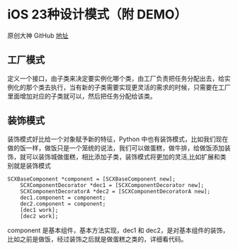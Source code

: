 
# iOS 23种设计模式（附 DEMO）

原创大神 GitHub [地址](https://github.com/huang303513/Design-Pattern-For-iOS)

## 工厂模式

定义一个接口，由子类来决定要实例化哪个类，由工厂负责把任务分配出去，给实例化的那个类去执行，当有新的子类需要实现更灵活的需求的时候，只需要在工厂里面增加对应的子类就可以，然后把任务分配给该类。



## 装饰模式

装饰模式好比给一个对象赋予新的特征，Python 中也有装饰模式，比如我们现在做的饭一样，做饭只是一个笼统的说法，我们可以做蛋糕，做牛排，给做饭添加装饰，就可以装饰城做蛋糕，相比添加子类，装饰模式将更加的灵活,比如扩展和类别就是装饰模式

```
SCXBaseComponent *component = [SCXBaseComponent new];
    SCXComponentDecorator *dec1 = [SCXComponentDecorator new];
    SCXComponentDecoratorA *dec2 = [SCXComponentDecoratorA new];
    dec1.component = component;
    dec2.component = component;
    [dec1 work];
    [dec2 work];

```

component 是基本组件，基本方法实现，dec1 和 dec2，是对基本组件的装饰，比如之前是做饭，经过装饰之后就是做蛋糕之类的，详细看代码。


